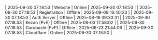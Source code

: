 | 2025-09-30 07:18:53 | Website | Online | 2025-09-30 07:18:50 |
| 2025-09-30 07:18:53 | Registration | Offline | 2025-09-09 16:40:23 |
| 2025-09-30 07:18:53 | Auth Server | Offline | 2025-08-18 09:33:31 |
| 2025-09-30 07:18:53 | Kezan (PvE) | Offline | 2025-08-03 17:58:02 |
| 2025-09-30 07:18:53 | Gurubashi (PvP) | Offline | 2025-08-23 21:44:06 |
| 2025-09-30 07:18:53 | Cloudflare | Online | 2025-09-30 07:18:50 |
